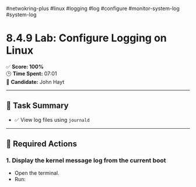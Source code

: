#netwokring-plus #linux #logging #log #configure #monitor-system-log
#system-log 

# 8.4.9 Lab: Configure Logging on Linux

✅ **Score: 100%**  
🕒 **Time Spent:** 07:01  
👤 **Candidate:** John Hayt

---

## 🎯 Task Summary

- ✅ View log files using `journald`

---

## 🧪 Required Actions

### 1. Display the kernel message log from the current boot

- Open the terminal.
- Run:  
